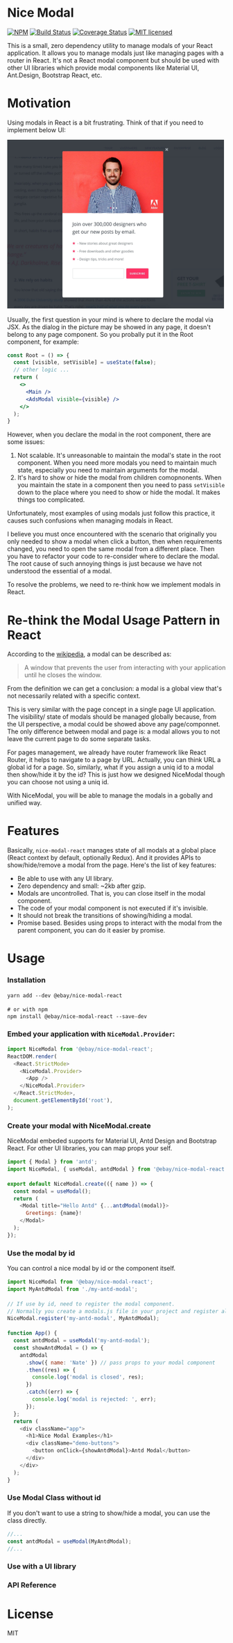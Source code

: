 # Nice Modal

[![NPM](https://img.shields.io/npm/v/@ebay/nice-modal-react.svg)](https://www.npmjs.com/package/@ebay/nice-modal-react)
[![Build Status](https://api.travis-ci.com/eBay/nice-modal-react.svg?branch=main)](https://app.travis-ci.com/github/eBay/nice-modal-react)
[![Coverage Status](https://img.shields.io/codecov/c/github/eBay/nice-modal-react/main.svg)](https://codecov.io/github/eBay/nice-modal-react)
[![MIT licensed](https://img.shields.io/badge/license-MIT-blue.svg)](./LICENSE)

This is a small, zero dependency utility to manage modals of your React application. It allows you to manage modals just like managing pages with a router in React. It's not a React modal component but should be used with other UI libraries which provide modal components like Material UI, Ant.Design, Bootstrap React, etc.

# Motivation
Using modals in React is a bit frustrating. Think of that if you need to implement below UI:

<img src="images/modal-example.png" width="500px"/>

Usually, the first question in your mind is where to declare the modal via JSX. As the dialog in the picture may be showed in any page, it doesn't belong to any page component. So you probally put it in the Root component, for example:

```jsx
const Root = () => {
  const [visible, setVisible] = useState(false);
  // other logic ...
  return (
    <>
      <Main />
      <AdsModal visible={visible} />
    </>
  );
}
```

However, when you declare the modal in the root component, there are some issues:

1. Not scalable. It's unreasonable to maintain the modal's state in the root component. When you need more modals you need to maintain much state, especially you need to maintain arguments for the modal.
2. It's hard to show or hide the modal from children comopnonents. When you maintain the state in a component then you need to pass `setVisible` down to the place where you need to show or hide the modal. It makes things too complicated.

Unfortunately, most examples of using modals just follow this practice, it causes such confusions when managing modals in React.

I believe you must once encountered with the scenario that originally you only needed to show a modal when click a button, then when requirements changed, you need to open the same modal from a different place. Then you have to refactor your code to re-consider where to declare the modal. The root cause of such annoying things is just because we have not understood the essential of a modal.

To resolve the problems, we need to re-think how we implement modals in React.

# Re-think the Modal Usage Pattern in React
According to the [wikipedia](https://en.wikipedia.org/wiki/Modal_window), a modal can be described as: 

> A window that prevents the user from interacting with your application until he closes the window.

From the definition we can get a conclusion: a modal is a global view that's not necessarily related with a specific context.

This is very similar with the page concept in a single page UI application. The visibility/ state of modals should be managed globally because, from the UI perspective, a modal could be showed above any page/componnet. The only difference between modal and page is: a modal allows you to not leave the current page to do some separate tasks.

For pages management, we already have router framework like React Router, it helps to navigate to a page by URL. Actually, you can think URL a global id for a page. So, similarly, what if you assign a uniq id to a modal then show/hide it by the id? This is just how we designed NiceModal though you can choose not using a uniq id. 

With NiceModal, you will be able to manage the modals in a gobally and unified way.

# Features
Basically, `nice-modal-react` manages state of all modals at a global place (React context by default, optionally Redux). And it provides APIs to show/hide/remove a modal from the page. Here's the list of key features:

* Be able to use with any UI library.
* Zero dependency and small: ~2kb after gzip.
* Modals are uncontrolled. That is, you can close itself in the modal component.
* The code of your modal component is not executed if it's invisible.
* It should not break the transitions of showing/hiding a modal.
* Promise based. Besides using props to interact with the modal from the parent component, you can do it easier by promise.

# Usage
### Installation

```basn
yarn add --dev @ebay/nice-modal-react

# or with npm
npm install @ebay/nice-modal-react --save-dev
```


### Embed your application with `NiceModal.Provider`:

```js
import NiceModal from '@ebay/nice-modal-react';
ReactDOM.render(
  <React.StrictMode>
    <NiceModal.Provider>
      <App />
    </NiceModal.Provider>
  </React.StrictMode>,
  document.getElementById('root'),
);
```

### Create your modal with NiceModal.create
NiceModal embeded supports for Material UI, Antd Design and Bootstrap React. For other UI libraries, you can map props your self.

```js
import { Modal } from 'antd';
import NiceModal, { useModal, antdModal } from '@ebay/nice-modal-react';

export default NiceModal.create(({ name }) => {
  const modal = useModal();
  return (
    <Modal title="Hello Antd" {...antdModal(modal)}>
      Greetings: {name}!
    </Modal>
  );
});
```

### Use the modal by id
You can control a nice modal by id or the component itself.
```js
import NiceModal from '@ebay/nice-modal-react';
import MyAntdModal from './my-antd-modal';

// If use by id, need to register the modal component.
// Normally you create a modals.js file in your project and register all modals there.
NiceModal.register('my-antd-modal', MyAntdModal);

function App() {
  const antdModal = useModal('my-antd-modal');
  const showAntdModal = () => {
    antdModal
      .show({ name: 'Nate' }) // pass props to your modal component
      .then((res) => {
        console.log('modal is closed', res);
      })
      .catch((err) => {
        console.log('modal is rejected: ', err);
      });
  };
  return (
    <div className="app">
      <h1>Nice Modal Examples</h1>
      <div className="demo-buttons">
        <button onClick={showAntdModal}>Antd Modal</button>
      </div>
    </div>
  );
}
```

### Use Modal Class without id
If you don't want to use a string to show/hide a modal, you can use the class directly.
```jsx
//...
const antdModal = useModal(MyAntdModal);
//...

```

### Use with a UI library
### API Reference

# License
MIT

